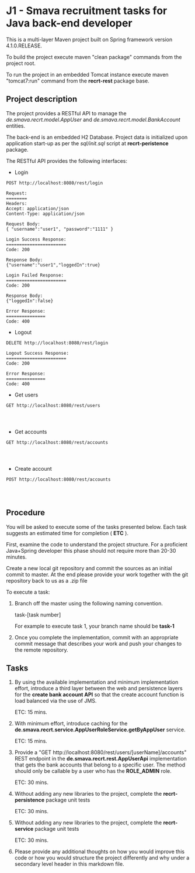 # J1 - Smava recruitment tasks for Java back-end developer

This is a multi-layer Maven project built on Spring framework version 4.1.0.RELEASE.

To build the project execute maven "clean package" commands from the project root.

To run the project in an embedded Tomcat instance execute maven "tomcat7:run" command from the **recrt-rest** package 
base.

## Project description

The project provides a RESTful API to manage the *de.smava.recrt.model.AppUser* and *de.smava.recrt.model.BankAccount* 
entities. 

The back-end is an embedded H2 Database. Project data is initialized upon application start-up as per the 
*sql/init.sql* script at **recrt-peristence** package.

The RESTful API provides the following interfaces:

* Login

```
POST http://localhost:8080/rest/login

Request:
========
Headers:
Accept: application/json
Content-Type: application/json

Request Body:
{ "username":"user1", "password":"1111" }

Login Success Response:
=======================
Code: 200

Response Body:
{"username":"user1","loggedIn":true}

Login Failed Response:
=======================
Code: 200

Response Body:
{"loggedIn":false}

Error Response:
===============
Code: 400

```

* Logout

```
DELETE http://localhost:8080/rest/login

Logout Success Response:
=======================
Code: 200

Error Response:
===============
Code: 400

```

* Get users

```
GET http://localhost:8080/rest/users




```

* Get accounts

```
GET http://localhost:8080/rest/accounts




```

* Create account

```
POST http://localhost:8080/rest/accounts




```

## Procedure

You will be asked to execute some of the tasks presented below. Each task suggests an estimated time for completion 
( **ETC** ).

First, examine the code to understand the project structure. For a proficient Java+Spring developer this phase
should not require more than 20-30 minutes.

Create a new local git repository and commit the sources as an initial commit to master. At the end please provide your work together with the git 
repository back to us as a .zip file

To execute a task:

1. Branch off the master using the following naming convention.

    task-[task number]

    For example to execute task 1, your branch name should be **task-1**

1. Once you complete the implementation, commit with an appropriate commit message that describes your work
and push your changes to the remote repository.

## Tasks

1. By using the available implementation and minimum implementation effort, introduce a third layer between the
web and persistence layers for the **create bank account API** so that the create account function is load balanced 
via the use of JMS. 

    ETC: 15 mins.

1. With minimum effort, introduce caching for the 
**de.smava.recrt.service.AppUserRoleService.getByAppUser** service.

    ETC: 15 mins.

1. Provide a "GET http://localhost:8080/rest/users/[userName]/accounts" REST endpoint in the 
**de.smava.recrt.rest.AppUserApi** implementation that gets the bank accounts that belong to a specific user. 
The method should only be callable by a user who has the **ROLE_ADMIN** role.

    ETC: 30 mins.

1. Without adding any new libraries to the project, complete the **recrt-persistence** package unit tests

    ETC: 30 mins.
    
1. Without adding any new libraries to the project, complete the **recrt-service** package unit tests

    ETC: 30 mins.

1. Please provide any additional thoughts on how you would improve this code or how you would structure the 
project differently and why under a secondary level header in this markdown file.

